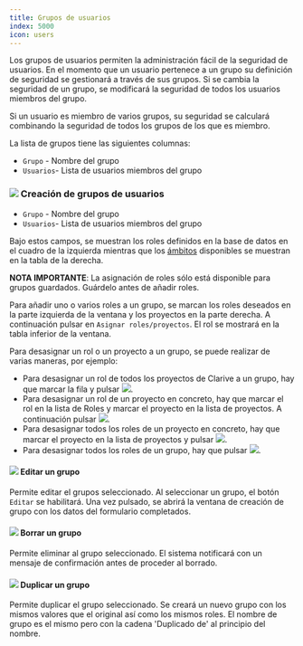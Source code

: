 ```yaml
---
title: Grupos de usuarios
index: 5000
icon: users
---
```


Los grupos de usuarios permiten la administración fácil de la seguridad de usuarios. En el momento que un usuario
pertenece a un grupo su definición de seguridad se gestionará a través de sus grupos. Si se cambia la seguridad de un
grupo, se modificará la seguridad de todos los usuarios miembros del grupo.

Si un usuario es miembro de varios grupos, su seguridad se calculará combinando la seguridad de todos los grupos de los
que es miembro.

La lista de grupos tiene las siguientes columnas:

- `Grupo` - Nombre del grupo
- `Usuarios`- Lista de usuarios miembros del grupo

### ![](/static/images/icons/add.svg) Creación de grupos de usuarios

- `Grupo` - Nombre del grupo
- `Usuarios`- Lista de usuarios miembros del grupo

Bajo estos campos, se muestran los roles definidos en la base de datos en el cuadro de la izquierda mientras que los
[ámbitos](/concepts/scope) disponibles se muestran en la tabla de la derecha.

**NOTA IMPORTANTE**: La asignación de roles sólo está disponible para grupos guardados.  Guárdelo antes de añadir roles.

Para añadir uno o varios roles a un grupo, se marcan los roles deseados en la parte izquierda de la ventana y los
proyectos en la parte derecha. A continuación pulsar en `Asignar roles/proyectos`. El rol se mostrará en la tabla
inferior de la ventana.

Para desasignar un rol o un proyecto a un grupo, se puede realizar de varias maneras, por ejemplo:

- Para desasignar un rol de todos los proyectos de Clarive a un grupo, hay que marcar la fila y pulsar ![](/static/images/icons/delete-grid-row.svg).
- Para desasignar un rol de un proyecto en concreto, hay que marcar el rol en la lista de Roles y marcar el proyecto en
  la lista de proyectos. A continuación pulsar ![](/static/images/icons/key-delete.svg).
- Para desasignar todos los roles de un proyecto en concreto, hay que marcar el proyecto en la lista de proyectos
  y pulsar ![](/static/images/icons/key-delete.svg).
- Para desasignar todos los roles de un grupo, hay que pulsar ![](/static/images/icons/delete-grid-all-rows.svg).

#### ![](/static/images/icons/edit.svg) Editar un grupo

Permite editar el grupos seleccionado. Al seleccionar un grupo, el botón `Editar` se habilitará. Una vez pulsado, se
abrirá la ventana de creación de grupo con los datos del formulario completados.


#### ![](/static/images/icons/delete.svg) Borrar un grupo

Permite eliminar al grupo seleccionado. El sistema notificará con un mensaje de confirmación antes de proceder al
borrado.


#### ![](/static/images/icons/copy.svg) Duplicar un grupo

Permite duplicar el grupo seleccionado. Se creará un nuevo grupo con los mismos valores que el original así como los
mismos roles. El nombre de grupo es el mismo pero con la cadena 'Duplicado de' al principio del nombre.
